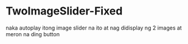 # TwoImageSlider-Fixed
naka autoplay itong image slider na ito at nag didisplay ng 2 images at meron na ding button
